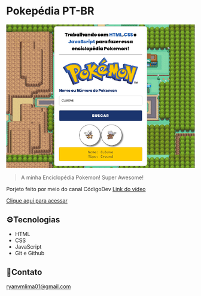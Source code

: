 # Pokepédia PT-BR 

![preview](img/screenshot.png)

>A minha Enciclopédia Pokemon!
Super Awesome!

Porjeto feito por meio do canal CódigoDev
[Link do vídeo](https://www.youtube.com/watch?v=vdytGGKyJKE)

[Clique aqui para acessar](https://limaryan.github.io/pokepedia)

## ⚙️Tecnologias

- HTML
- CSS
- JavaScript
- Git e Github

## 📮Contato
ryanvmlima01@gmail.com
